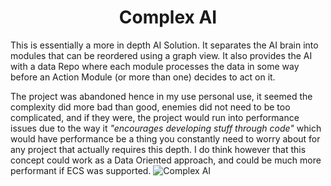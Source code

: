 <h1 align ="center">Complex AI</h3>

This is essentially a more in depth AI Solution.
It separates the AI brain into modules that can be reordered using a graph view. It also provides the AI with a data Repo where each module processes the data in some way before an Action Module (or more than one) decides to act on it.

The project was abandoned hence in my use personal use, it seemed the complexity did more bad than good, enemies did not need to be too complicated, and if they were, the project would run into performance issues due to the way it
<i>"encourages developing stuff through code"</i> which would have performance be a thing you constantly need to worry about for any project that actually requires this depth. I do think however that this concept could work as a Data Oriented approach, and could be much more performant if ECS was supported.
![Complex AI](https://github.com/Valzur/Complex-AI/assets/58498980/3d350e74-6e66-41d6-aa2c-6195505a0acd)
